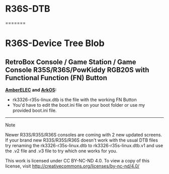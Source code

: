# R36S-DTB
=======
# R36S-Device Tree Blob
RetroBox Console / Game Station / Game Console R35S/R36S/PowKiddy RGB20S with Functional Function (FN) Button
---
**[AmberELEC](https://github.com/AmberELEC/AmberELEC/releases) and [ArkOS](https://github.com/christianhaitian/arkos/wiki#download-links):**
- rk3326-r35s-linux.dtb is the file with the working FN Button
- You'd have to edit the boot.ini file on your boot folder or use my provided boot.ini file.
---
> [!NOTE]  
>Newer R33S/R35S/R36S consoles are coming with 2 new updated screens. If your brand new R33S/R35S/R36S doesn't work with the usual DTB files try renaming the rk3326-r35s-linux.dtb to rk3326-r35s-linux.dtb.v1 and use the .v2 file and .v3 file to try which one works for you.
>
>
This work is licensed under CC BY-NC-ND 4.0. To view a copy of this license, visit http://creativecommons.org/licenses/by-nc-nd/4.0/
